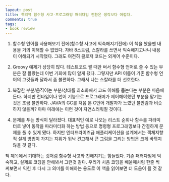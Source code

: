 ```yaml
---
layout: post
title: 책리뷰 함수형 사고-프로그래밍 패러다임 전환은 생각보다 어렵다.
comments: true
tags:
- book review
---
```


1. 함수형 언어를 사용해보기 전에(함수형 사고에 익숙해지기전에) 이 책을 봤을땐 내용을 거의 이해할 수 없었다. 자바 8스트림, 스칼라를 쓰면서 익숙해지고나니 내용이 이해되기 시작했다. 그래도 여전히 클로저 코드는 외계어 수준이다.

2. Groovy 예제가 상당히 많다. 테스트코드 짤 때만 써서 함수형 언어로 쓸 수 있는 부분은 잘 몰랐는데 이번 기회에 많이 알게 됐다. 그렇지만 API 이름이 기존 함수형 언어의 그것들과 달라서 좀 불편하다. 그래서 나는 스칼라를 더 선호한다.

3. 복잡한 부분/움직이는 부분/상태를 최소화해서 코드 이해를 돕는다는 부분은 마음에 든다. 하지만 런타임이나 언어 기능으로 프로그래머가 제어해야했던 부분을 맡기는 것은 조금 불안하다. JAVA의 GC를 처음 본 C언어 개발자가 느꼈던 불안감과 비슷하지 않을까? 아마 미래에는 이런 것이 자연스러워질 것이다.

4. 문제를 푸는 방식이 달라졌다. 대표적인 예로 나오는 리스트 순회나 함수를 파라미터로 넣어 동작을 파라미터화 하는 방법 등으로 명령형 프로그래밍보다 간결하게 문제를 풀 수 있게 됐다. 하지만 엔터프라이즈급 애플리케이션을 설계에서는 객체지향적 설계 방법이 가지는 지위가 워낙 견고해서 큰 그림을 그리는 방법은 크게 바뀌지 않을 것 같다.

책 제목에서 기대하는 것처럼 함수형 사고와 친해지기는 힘들었다. 기존 패러다임에 익숙하고, 실제로 코딩을 안해봐서 그런것 같다. 우리가 처음 코딩을 배울때처럼 한줄 씩 써보면서 익힌 후 다시 그 의미를 이해하는 용도로 이 책을 읽어보면 더 도움이 될 것 같다.

